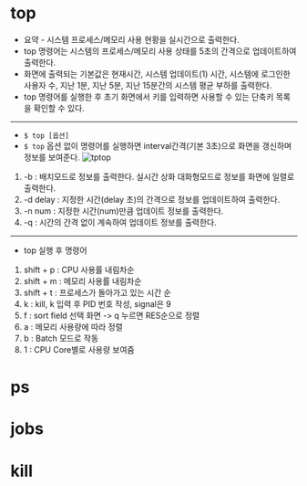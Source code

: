 # top
+ 요약 - 시스템 프로세스/메모리 사용 현황을 실시간으로 출력한다.
+ top 명령어는 시스템의 프로세스/메모리 사용 상태를 5초의 간격으로 업데이트하여 출력한다. 
+ 화면에 출력되는 기본값은 현재시간, 시스템 업데이트(1) 시간, 시스템에 로그인한 사용자 수, 지난 1분, 지난 5분, 지난 15분간의 시스템 평균 부하를 출력한다.
+  top 명령어를 실행한 후 초기 화면에서  키를 입력하면 사용할 수 있는 단축키 목록을 확인할 수 있다.
---
+ ` $ top [옵션] `
+ `$ top` 옵션 없이 명령어를 실행하면 interval간격(기본 3초)으로 화면을 갱신하며 정보를 보여준다.
![tptop](https://github.com/goheam/assignment/assets/133829880/7c91f024-bef3-47dc-91fa-6be9c27fc6b1)

1. -b : 배치모드로 정보를 출력한다. 실시간 상화 대화형모드로 정보를 화면에 일렬로 출력한다.
2. -d delay : 지정한 시간(delay 초)의 간격으로 정보를 업데이트하여 출력한다.
3. -n num : 지정한 시간(num)만큼 업데이트 정보를 출력한다.
4. -q : 시간의 간격 없이 계속하여 업데이트 정보를 출력한다.
---
+ top 실행 후 명령어
1. shift + p : CPU 사용률 내림차순
2. shift + m : 메모리 사용률 내림차순
3. shift + t : 프로세스가 돌아가고 있는 시간 순
4. k : kill, k 입력 후 PID 번호 작성, signal은 9
5. f : sort field 선택 화면 -> q 누르면 RES순으로 정렬
6. a : 메모리 사용량에 따라 정렬
7. b : Batch 모드로 작동
8. 1 : CPU Core별로 사용량 보여줌



# ps


# jobs


# kill
